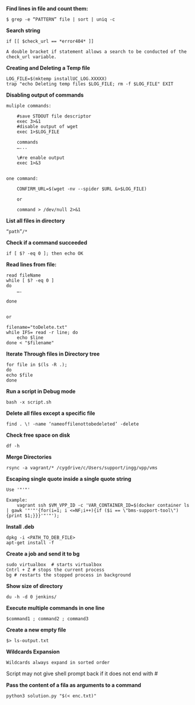 **Find lines in file and count them:**

	$ grep -e “PATTERN” file | sort | uniq -c


**Search string**

    if [[ $check_url == *error404* ]]

    A double bracket if statement allows a search to be conducted of the check_url variable.


**Creating and Deleting a Temp file**

    LOG_FILE=$(mktemp installUC_LOG.XXXXX)
    trap "echo Deleting temp files $LOG_FILE; rm -f $LOG_FILE" EXIT


**Disabling output of commands**

    muliple commands:

        #save STDOUT file descriptor
        exec 3>&1
        #disable output of wget
        exec 1>$LOG_FILE

        commands
        …...

        \#re enable output
        exec 1>&3


    one command:

	    CONFIRM_URL=$(wget -nv --spider $URL &>$LOG_FILE)

        or

        command > /dev/null 2>&1


**List all files in directory**
	
	“path”/*

**Check if a command succeeded**

	if [ $? -eq 0 ]; then echo OK


**Read lines from file:**

	read fileName
	while [ $? -eq 0 ]
	do
		….

	done


	or

	filename="toDelete.txt"
    while IFS= read -r line; do
		echo $line
    done < "$filename"


**Iterate Through files in Directory tree**


    for file in $(ls -R .);
    do
    echo $file
    done

**Run a script in Debug mode**

    bash -x script.sh


**Delete all files except a specific file**

	find . \! -name ‘nameoffilenottobedeleted’ -delete

**Check free space on disk**

	df -h

**Merge Directories**

    rsync -a vagrant/* /cygdrive/c/Users/support/ingg/vpp/vms


**Escaping single quote inside a single quote string**

    Use '"'"'

    Example:
	    vagrant ssh $VM_VPP_ID -c 'VAR_CONTAINER_ID=$(docker container ls | gawk '"'"'{for(i=1; i <=NF;i++){if ($i == \"bms-support-tool\"){print $1;}}}'"'"');


**Install .deb**

    dpkg -i <PATH_TO_DEB_FILE>
    apt-get install -f


**Create a job and send it to bg**

    sudo virtualbox  # starts virtualbox
    Cntrl + Z # stops the current process
    bg # restarts the stopped process in background

**Show size  of directory**

	du -h -d 0 jenkins/

**Execute multiple commands in one line**

	$command1 ; command2 ; command3

**Create a new empty file**

    $> ls-output.txt


**Wildcards Expansion**

	Wildcards always expand in sorted order

Script may not give shell prompt back if it does not end with #

**Pass the content of a fila as arguments to a command**
	
	python3 solution.py "$(< enc.txt)"

